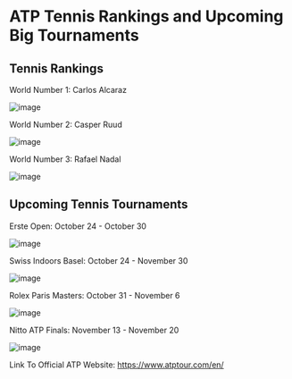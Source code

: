 # ATP Tennis Rankings and Upcoming Big Tournaments


## Tennis Rankings

World Number 1: Carlos Alcaraz

![image](https://user-images.githubusercontent.com/114519731/193115301-12eacdd7-cb84-4e0e-930b-d90182329bf8.png)

World Number 2: Casper Ruud

![image](https://user-images.githubusercontent.com/114519731/193115412-104ea686-26d5-4672-8edb-619a271d3890.png)

World Number 3: Rafael Nadal

![image](https://user-images.githubusercontent.com/114519731/193115898-ba77f0f6-f1b1-4845-8ddc-1f6262328a37.png)

## Upcoming Tennis Tournaments

Erste Open: October 24 - October 30

![image](https://user-images.githubusercontent.com/114519731/193709620-cbfe44f3-a024-48f8-92e7-3e5e9b293538.png)

Swiss Indoors Basel: October 24 - November 30

![image](https://user-images.githubusercontent.com/114519731/193709878-e3407fbe-6da7-4468-b60d-0c364fd6dfba.png)

Rolex Paris Masters: October 31 - November 6

![image](https://user-images.githubusercontent.com/114519731/193710083-8433c4a0-afa3-470b-a786-e94c9ba270d6.png)

Nitto ATP Finals: November 13 - November 20

![image](https://user-images.githubusercontent.com/114519731/193710329-5cd07805-5076-4156-bb19-3fc2f38d21f3.png)


Link To Official ATP Website:
https://www.atptour.com/en/ 
